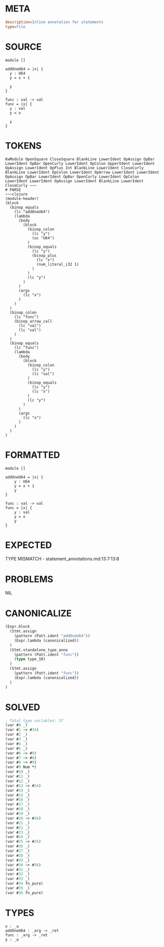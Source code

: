 # META
~~~ini
description=Inline annotation for statements
type=file
~~~
# SOURCE
~~~roc
module []

addOneU64 = |x| {
  y : U64
  y = x + 1

  y
}

func : val -> val
func = |x| {
  y : val
  y = x

  y
}
~~~
# TOKENS
~~~text
KwModule OpenSquare CloseSquare BlankLine LowerIdent OpAssign OpBar LowerIdent OpBar OpenCurly LowerIdent OpColon UpperIdent LowerIdent OpAssign LowerIdent OpPlus Int BlankLine LowerIdent CloseCurly BlankLine LowerIdent OpColon LowerIdent OpArrow LowerIdent LowerIdent OpAssign OpBar LowerIdent OpBar OpenCurly LowerIdent OpColon LowerIdent LowerIdent OpAssign LowerIdent BlankLine LowerIdent CloseCurly ~~~
# PARSE
~~~clojure
(module-header)
(block
  (binop_equals
    (lc "addOneU64")
    (lambda
      (body
        (block
          (binop_colon
            (lc "y")
            (uc "U64")
          )
          (binop_equals
            (lc "y")
            (binop_plus
              (lc "x")
              (num_literal_i32 1)
            )
          )
          (lc "y")
        )
      )
      (args
        (lc "x")
      )
    )
  )
  (binop_colon
    (lc "func")
    (binop_arrow_call
      (lc "val")
      (lc "val")
    )
  )
  (binop_equals
    (lc "func")
    (lambda
      (body
        (block
          (binop_colon
            (lc "y")
            (lc "val")
          )
          (binop_equals
            (lc "y")
            (lc "x")
          )
          (lc "y")
        )
      )
      (args
        (lc "x")
      )
    )
  )
)
~~~
# FORMATTED
~~~roc
module []

addOneU64 = |x| {
	y : U64
	y = x + 1
	y
}

func : val -> val
func = |x| {
	y : val
	y = x
	y
}
~~~
# EXPECTED
TYPE MISMATCH - statement_annotations.md:13:7:13:8
# PROBLEMS
NIL
# CANONICALIZE
~~~clojure
(Expr.block
  (Stmt.assign
    (pattern (Patt.ident "addOneU64"))
    (Expr.lambda (canonicalized))
  )
  (Stmt.standalone_type_anno
    (pattern (Patt.ident "func"))
    (type type_18)
  )
  (Stmt.assign
    (pattern (Patt.ident "func"))
    (Expr.lambda (canonicalized))
  )
)
~~~
# SOLVED
~~~clojure
; Total type variables: 37
(var #0 _)
(var #1 -> #34)
(var #2 _)
(var #3 _)
(var #4 _)
(var #5 _)
(var #6 -> #9)
(var #7 -> #8)
(var #8 -> #9)
(var #9 Num *)
(var #10 _)
(var #11 _)
(var #12 _)
(var #13 -> #34)
(var #14 _)
(var #15 _)
(var #16 _)
(var #17 _)
(var #18 _)
(var #19 _)
(var #20 -> #36)
(var #21 _)
(var #22 _)
(var #23 _)
(var #24 _)
(var #25 -> #26)
(var #26 _)
(var #27 _)
(var #28 _)
(var #29 _)
(var #30 -> #36)
(var #31 _)
(var #32 _)
(var #33 _)
(var #34 fn_pure)
(var #35 _)
(var #36 fn_pure)
~~~
# TYPES
~~~roc
x : _a
addOneU64 : _arg -> _ret
func : _arg -> _ret
y : _a
~~~

